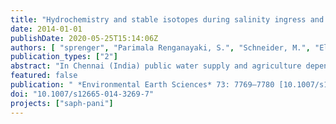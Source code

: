 ```yaml
---
title: "Hydrochemistry and stable isotopes during salinity ingress and refreshment in surface- and groundwater from the Arani-Koratallai (A-K) basin north of Chennai (India)"
date: 2014-01-01
publishDate: 2020-05-25T15:14:06Z
authors: [ "sprenger", "Parimala Renganayaki, S.", "Schneider, M.", "Elango, L." ]
publication_types: ["2"]
abstract: "In Chennai (India) public water supply and agriculture depend on groundwater to various extents, but the valuable resource shows increasing salinity over the past decades due to seawater intrusion. This study aims at identifying major hydrogeological processes which lead to salinity ingress in the main aquifer and investigates the effect of MAR structures such as check dams. Regional hydrochemistry is discussed by a combination of stiff diagrams, Cl/Br ratios, ion exchange diagram and stable isotopes (d18O, dD). The identified hydrogeochemical processes were high saline evolution due to intensive seawater evaporation for commercial salt production and typical ion displacement under refreshening and salinization conditions. Stable isotopes give new insights on (1) mixing processes of different end members (2) occurrence and degree of evaporation in ground- and surface water and (3) isotopical characterisation of groundwater recharge of the region. The identified processes were summarized in a conceptual model of the region. © 2014 Springer-Verlag Berlin Heidelberg."
featured: false
publication: " *Environmental Earth Sciences* 73: 7769–7780 [10.1007/s12665-014-3269-7](https://doi.org/10.1007/s12665-014-3269-7)"
doi: "10.1007/s12665-014-3269-7"
projects: ["saph-pani"]
---
```


